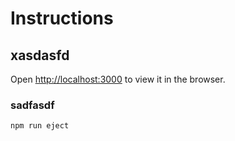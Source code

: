 # Instructions

## xasdasfd

Open [http://localhost:3000](http://localhost:3000) to view it in the browser.

### sadfasdf
`npm run eject`

